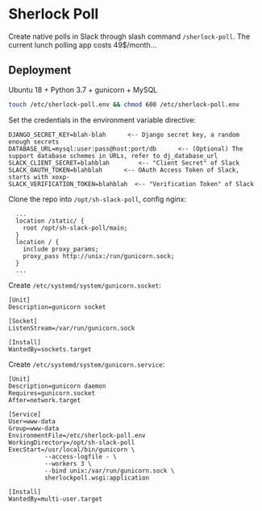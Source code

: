 # Sherlock Poll

Create native polls in Slack through slash command `/sherlock-poll`.
The current lunch polling app costs 49$/month...

## Deployment

Ubuntu 18 + Python 3.7 + gunicorn + MySQL

```bash
touch /etc/sherlock-poll.env && chmod 600 /etc/sherlock-poll.env

```
Set the credentials in the environment variable directive:
```
DJANGO_SECRET_KEY=blah-blah      <-- Django secret key, a random enough secrets
DATABASE_URL=mysql:user:pass@host:port/db      <-- (Optional) The support database schemes in URLs, refer to dj_database_url
SLACK_CLIENT_SECRET=blahblah        <-- "Client Secret" of Slack
SLACK_OAUTH_TOKEN=blahblah      <-- OAuth Access Token of Slack, starts with xoxp-
SLACK_VERIFICATION_TOKEN=blahblah  <-- "Verification Token" of Slack
```


Clone the repo into `/opt/sh-slack-poll`, config nginx:

```
  ...
  location /static/ {
    root /opt/sh-slack-poll/main;
  }
  location / {
    include proxy_params;
    proxy_pass http://unix:/run/gunicorn.sock;
  }
  ...
```

Create `/etc/systemd/system/gunicorn.socket`:

```
[Unit]
Description=gunicorn socket

[Socket]
ListenStream=/var/run/gunicorn.sock

[Install]
WantedBy=sockets.target
```

Create `/etc/systemd/system/gunicorn.service`:
```
[Unit]
Description=gunicorn daemon
Requires=gunicorn.socket
After=network.target

[Service]
User=www-data
Group=www-data
EnvironmentFile=/etc/sherlock-poll.env
WorkingDirectory=/opt/sh-slack-poll
ExecStart=/usr/local/bin/gunicorn \
          --access-logfile - \
          --workers 3 \
          --bind unix:/var/run/gunicorn.sock \
          sherlockpoll.wsgi:application

[Install]
WantedBy=multi-user.target
```
